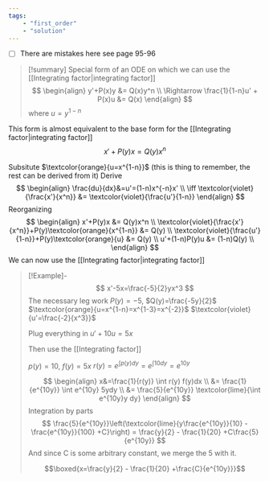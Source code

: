 ```yaml
---
tags: 
    - "first_order" 
    - "solution"
---
```

- [ ] There are mistakes here  see page 95-96

> [!summary]
> Special form of an ODE on which we can use the [[Integrating factor|integrating factor]]
> $$
> \begin{align}
> y'+P(x)y &= Q(x)y^n \\
> \Rightarrow \frac{1}{1-n}u' + P(x)u &= Q(x)
> \end{align}
> $$
> where $u=y^{1-n}$


This form is almost equivalent to the base form for the [[Integrating factor|integrating factor]]
$$
x'+P(y)x = Q(y)x^n
$$

Subsitute $\textcolor{orange}{u=x^{1-n}}$ (this is thing to remember, the rest can be derived from it)
Derive 
$$
\begin{align}
\frac{du}{dx}&=u'=(1-n)x^{-n}x' \\
\iff \textcolor{violet}{\frac{x'}{x^n}} &= \textcolor{violet}{\frac{u'}{1-n}}
\end{align}
$$
Reorganizing
$$
\begin{align}
x'+P(y)x &= Q(y)x^n \\
\textcolor{violet}{\frac{x'}{x^n}}+P(y)\textcolor{orange}{x^{1-n}} &= Q(y) \\
\textcolor{violet}{\frac{u'}{1-n}}+P(y)\textcolor{orange}{u} &= Q(y) \\
u'+(1-n)P(y)u &= (1-n)Q(y) \\
\end{align}
$$
We can now use the [[Integrating factor|integrating factor]]


> [!Example]-
> $$
> x'-5x=\frac{-5}{2}yx^3
> $$
> The necessary leg work
> $P(y)=-5$, $Q(y)=\frac{-5y}{2}$
> $\textcolor{orange}{u=x^{1-n}=x^{1-3}=x^{-2}}$
> $\textcolor{violet}{u'=\frac{-2}{x^3}}$
> 
> Plug everything in
> $u'+10u = 5x$
> 
> Then use the [[Integrating factor]]
> 
> $p(y)=10$, $f(y)=5x$
> $r(y)=e^{\int p(y)dy}=e^{\int 10 dy} = e^{10y}$
> 
> $$
> \begin{align}
> x&=\frac{1}{r(y)} \int r(y) f(y)dx \\
> &= \frac{1}{e^{10y}} \int e^{10y} 5ydy \\
> &= \frac{5}{e^{10y}} \textcolor{lime}{\int e^{10y}y dy}
> \end{align}
> $$
> Integration by parts
> $$
> \frac{5}{e^{10y}}\left(\textcolor{lime}{y\frac{e^{10y}}{10} - \frac{e^{10y}}{100} +C}\right) = \frac{y}{2} - \frac{1}{20} +C\frac{5}{e^{10y}}
> $$
> And since C is some arbitrary constant, we merge the 5 with it.
> 
> $$\boxed{x=\frac{y}{2} - \frac{1}{20} +\frac{C}{e^{10y}}}$$


